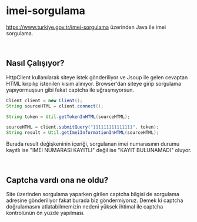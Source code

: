 # imei-sorgulama
https://www.turkiye.gov.tr/imei-sorgulama üzerinden Java ile imei sorgulama.

<br>

## Nasıl Çalışıyor?
HttpClient kullanılarak siteye istek gönderiliyor ve Jsoup ile gelen cevaptan HTML kırpılıp istenilen kısım alınıyor.
Browser'dan siteye girip sorgulama yapıyormuşsun gibi fakat captcha ile uğraşmıyorsun.

```java
Client client = new Client();
String sourceHTML = client.connect();

String token = Util.getTokenInHTML(sourceHTML);

sourceHTML = client.submitQuery("111111111111111", token);
String result = Util.getImeiInformationInHTML(sourceHTML);
```

Burada result değişkeninin içeriği, sorgulanan imei numarasının durumu kayıtlı ise "IMEI NUMARASI KAYITLI" değil ise "KAYIT BULUNAMADI" oluyor.

<br>

## Captcha vardı ona ne oldu?
Site üzerinden sorgulama yaparken girilen captcha bilgisi de sorgulama adresine gönderiliyor fakat burada biz göndermiyoruz. Demek ki captcha doğrulamasını atlatabilmemizin nedeni yüksek ihtimal ile captcha kontrolünün ön yüzde yapılması. 
